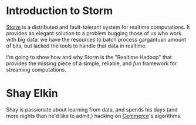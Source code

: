 Introduction to Storm
=====================
[Storm](https://github.com/nathanmarz/storm) is a distributed and fault-tolerant system for realtime computations.
It provides an elegant solution to a problem bugging those of us who work with big data: we have the resources to batch process gargantuan amount of bits, but lacked the tools to handle that data in realtime.

I'm going to show how and why Storm is the "Realtime Hadoop" that provides the missing piece of a simple, reliable, and _fun_ framework for streaming computations.

Shay Elkin
==========
Shay is passionate about learning from data, and spends his days (and more nights than he'd like to admit,) hacking on [Cemmerce](http://www.cemmerce.com)'s algorithms.

